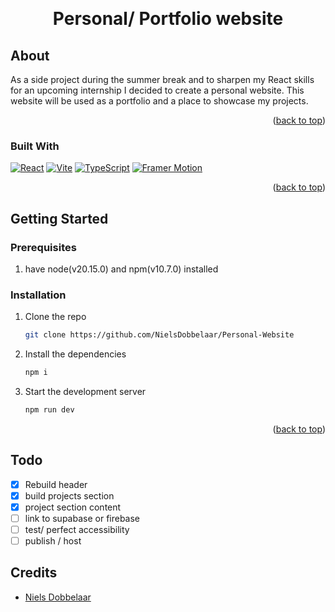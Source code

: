 <a name="readme-top"></a>

<br />
<div align="center">
  <h1 align="center">Personal/ Portfolio website</h1>
</div>

## About

As a side project during the summer break and to sharpen my React skills for an upcoming internship I decided to create a personal website. This website will be used as a portfolio and a place to showcase my projects.

<p align="right">(<a href="#readme-top">back to top</a>)</p>

### Built With

[![React][React-badge]][React-url]
[![Vite][Vite-badge]][Vite-url]
[![TypeScript][TypeScript-badge]][TypeScript-url]
[![Framer Motion][FramerMotion-badge]][FramerMotion-url]

<p align="right">(<a href="#readme-top">back to top</a>)</p>

## Getting Started

### Prerequisites

1. have node(v20.15.0) and npm(v10.7.0) installed

### Installation

1. Clone the repo
   ```sh
   git clone https://github.com/NielsDobbelaar/Personal-Website
   ```
2. Install the dependencies
   ```sh
   npm i
   ```
3. Start the development server
   ```sh
   npm run dev
   ```

<p align="right">(<a href="#readme-top">back to top</a>)</p>

## Todo

- [x] Rebuild header
- [x] build projects section
- [x] project section content
- [ ] link to supabase or firebase
- [ ] test/ perfect accessibility
- [ ] publish / host

## Credits

- [Niels Dobbelaar](https://github.com/NielsDobbelaar)

[React-badge]: https://img.shields.io/badge/React-20232a?style=for-the-badge&logo=react&logoColor=61DAFB
[React-url]: https://reactjs.org/
[Vite-badge]: https://img.shields.io/badge/Vite-646CFF?style=for-the-badge&logo=vite&logoColor=ffffff
[Vite-url]: https://vitejs.dev/
[TypeScript-badge]: https://img.shields.io/badge/TypeScript-3178C6?style=for-the-badge&logo=typescript&logoColor=ffffff
[TypeScript-url]: https://www.typescriptlang.org/
[FramerMotion-badge]: https://img.shields.io/badge/Framer%20Motion-0055FF?style=for-the-badge&logo=framer&logoColor=ffffff
[FramerMotion-url]: https://www.framer.com/motion/
